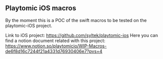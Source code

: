 ## Playtomic iOS macros

By the moment this is a POC of the swift macros to be tested on the playtomic-iOS project.

Link to iOS project: https://github.com/syltek/playtomic-ios
Here you can find a notion document related with this project: https://www.notion.so/playtomicio/WIP-Macros-de6f8d16c7244f21a4331d76930406e7?pvs=4
